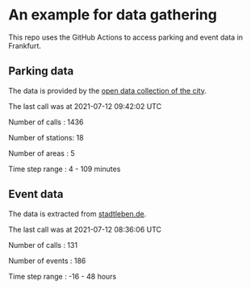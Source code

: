 # An example for data gathering

This repo uses the GitHub Actions to access parking and event data in Frankfurt.

## Parking data
The data is provided by the [open data collection of the city](https://www.offenedaten.frankfurt.de/).

The last call was at 2021-07-12 09:42:02 UTC

Number of calls   : 1436

Number of stations:   18

Number of areas   :    5

Time step range   :    4 -  109 minutes


## Event data
The data is extracted from [stadtleben.de](https://stadtleben.de/frankfurt/).

The last call was at 2021-07-12 08:36:06 UTC

Number of calls   : 131

Number of events  : 186

Time step range   : -16 -  48 hours

